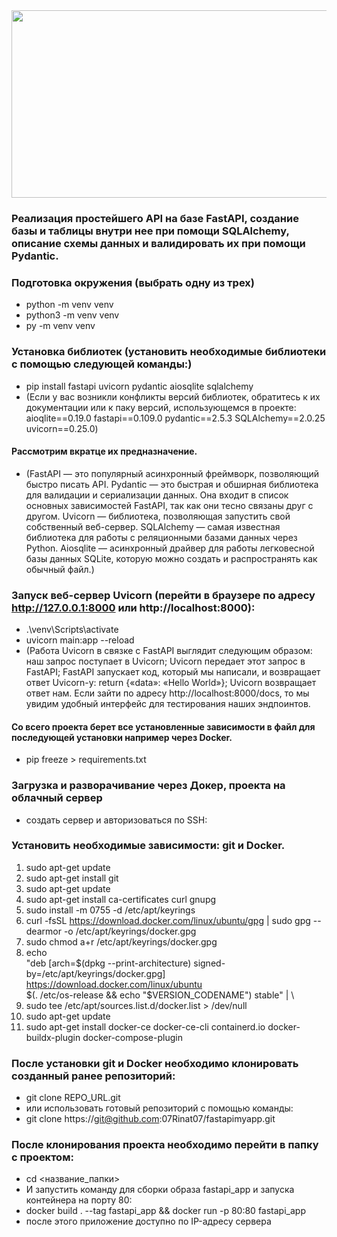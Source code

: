 <div align="center">
  <img src="https://media.giphy.com/media/dWesBcTLavkZuG35MI/giphy.gif" width="600" height="300"/>
</div>

### Реализация простейшего API на базе FastAPI, создание базы и таблицы внутри нее при помощи SQLAlchemy, описание схемы данных и валидировать их при помощи Pydantic.

### Подготовка окружения (выбрать одну из трех)
* python -m venv venv
* python3 -m venv venv
* py -m venv venv
### Установка библиотек (установить необходимые библиотеки с помощью следующей команды:)
* pip install fastapi uvicorn pydantic aiosqlite sqlalchemy
* (Если у вас возникли конфликты версий библиотек, обратитесь к их документации или к паку версий, использующемся в проекте: aioqlite==0.19.0 fastapi==0.109.0 pydantic==2.5.3 SQLAlchemy==2.0.25 uvicorn==0.25.0)
#### Рассмотрим вкратце их предназначение.
* (FastAPI — это популярный асинхронный фреймворк, позволяющий быстро писать API.
Pydantic — это быстрая и обширная библиотека для валидации и сериализации данных. Она входит в список основных зависимостей FastAPI, так как они тесно связаны друг с другом.
Uvicorn — библиотека, позволяющая запустить свой собственный веб-сервер.
SQLAlchemy — самая известная библиотека для работы с реляционными базами данных через Python.
Aiosqlite — асинхронный драйвер для работы легковесной базы данных SQLite, которую можно создать и распространять как обычный файл.)
### Запуск веб-сервер Uvicorn (перейти в браузере по адресу http://127.0.0.1:8000 или http://localhost:8000):
*  .\venv\Scripts\activate   
* uvicorn main:app --reload
* (Работа Uvicorn в связке с FastAPI выглядит следующим образом:
наш запрос поступает в Uvicorn;
Uvicorn передает этот запрос в FastAPI;
FastAPI запускает код, который мы написали, и возвращает ответ Uvicorn-у:
return {«data»: «Hello World»};
Uvicorn возвращает ответ нам. Если зайти по адресу http://localhost:8000/docs, то мы увидим удобный интерфейс для тестирования наших эндпоинтов. 
#### Со всего проекта берет все установленные зависимости в файл для последующей установки например через Docker.
* pip freeze > requirements.txt

### Загрузка и разворачивание через Докер, проекта на облачный сервер
* создать сервер и авторизоваться по SSH:

### Установить необходимые зависимости: git и Docker.
1. sudo apt-get update
2. sudo apt-get install git
3. sudo apt-get update
4. sudo apt-get install ca-certificates curl gnupg
5. sudo install -m 0755 -d /etc/apt/keyrings
6. curl -fsSL https://download.docker.com/linux/ubuntu/gpg | sudo gpg --dearmor -o /etc/apt/keyrings/docker.gpg
7. sudo chmod a+r /etc/apt/keyrings/docker.gpg
8. echo \
 "deb [arch=$(dpkg --print-architecture) signed-by=/etc/apt/keyrings/docker.gpg] https://download.docker.com/linux/ubuntu \
 $(. /etc/os-release && echo "$VERSION_CODENAME") stable" | \
9. sudo tee /etc/apt/sources.list.d/docker.list > /dev/null
10. sudo apt-get update
11. sudo apt-get install docker-ce docker-ce-cli containerd.io docker-buildx-plugin docker-compose-plugin
### После установки git и Docker необходимо клонировать созданный ранее репозиторий:
* git clone REPO_URL.git
* или использовать готовый репозиторий с помощью команды:
* git clone https://git@github.com:07Rinat07/fastapimyapp.git
### После клонирования проекта необходимо перейти в папку с проектом:
* cd <название_папки>
* И запустить команду для сборки образа fastapi_app и запуска контейнера на порту 80:
* docker build . --tag fastapi_app && docker run -p 80:80 fastapi_app
* после этого приложение доступно по IP-адресу сервера